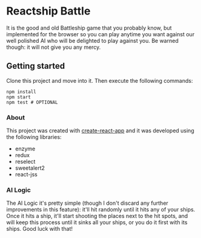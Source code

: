 # Reactship Battle

It is the good and old Battleship game that you probably know, but implemented for the browser
so you can play anytime you want against our well polished AI who will be delighted to play
against you. Be warned though: it will not give you any mercy.

## Getting started

Clone this project and move into it. Then execute the following commands:

```
npm install
npm start
npm test # OPTIONAL
```

### About

This project was created with [create-react-app](https://github.com/facebook/create-react-app) and it was developed using the following libraries:

- enzyme
- redux
- reselect
- sweetalert2
- react-jss

### AI Logic

The AI Logic it's pretty simple (though I don't discard any further improvements in this feature): it'll hit randomly until it hits any of your ships. Once it hits a ship, it'll start shooting the places next to the hit spots, and will keep this process until it sinks all your ships, or you do it first with its ships. Good luck with that! 